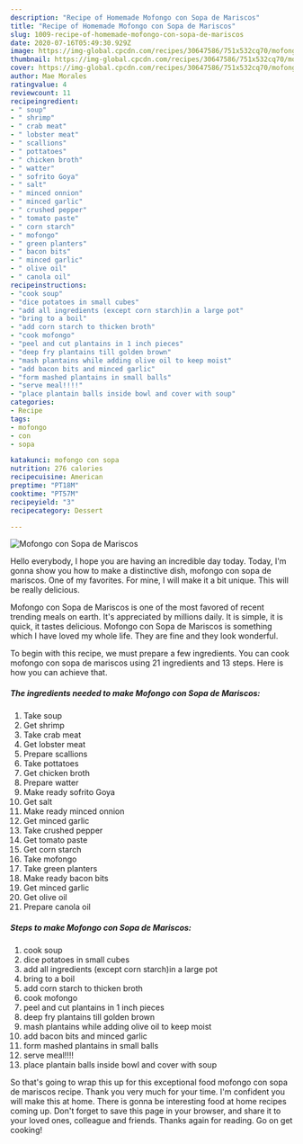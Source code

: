 ```yaml
---
description: "Recipe of Homemade Mofongo con Sopa de Mariscos"
title: "Recipe of Homemade Mofongo con Sopa de Mariscos"
slug: 1009-recipe-of-homemade-mofongo-con-sopa-de-mariscos
date: 2020-07-16T05:49:30.929Z
image: https://img-global.cpcdn.com/recipes/30647586/751x532cq70/mofongo-con-sopa-de-mariscos-recipe-main-photo.jpg
thumbnail: https://img-global.cpcdn.com/recipes/30647586/751x532cq70/mofongo-con-sopa-de-mariscos-recipe-main-photo.jpg
cover: https://img-global.cpcdn.com/recipes/30647586/751x532cq70/mofongo-con-sopa-de-mariscos-recipe-main-photo.jpg
author: Mae Morales
ratingvalue: 4
reviewcount: 11
recipeingredient:
- " soup"
- " shrimp"
- " crab meat"
- " lobster meat"
- " scallions"
- " pottatoes"
- " chicken broth"
- " watter"
- " sofrito Goya"
- " salt"
- " minced onnion"
- " minced garlic"
- " crushed pepper"
- " tomato paste"
- " corn starch"
- " mofongo"
- " green planters"
- " bacon bits"
- " minced garlic"
- " olive oil"
- " canola oil"
recipeinstructions:
- "cook soup"
- "dice potatoes in small cubes"
- "add all ingredients (except corn starch)in a large pot"
- "bring to a boil"
- "add corn starch to thicken broth"
- "cook mofongo"
- "peel and cut plantains in 1 inch pieces"
- "deep fry plantains till golden brown"
- "mash plantains while adding olive oil to keep moist"
- "add bacon bits and minced garlic"
- "form mashed plantains in small balls"
- "serve meal!!!!"
- "place plantain balls inside bowl and cover with soup"
categories:
- Recipe
tags:
- mofongo
- con
- sopa

katakunci: mofongo con sopa 
nutrition: 276 calories
recipecuisine: American
preptime: "PT18M"
cooktime: "PT57M"
recipeyield: "3"
recipecategory: Dessert

---
```



![Mofongo con Sopa de Mariscos](https://img-global.cpcdn.com/recipes/30647586/751x532cq70/mofongo-con-sopa-de-mariscos-recipe-main-photo.jpg)

Hello everybody, I hope you are having an incredible day today. Today, I'm gonna show you how to make a distinctive dish, mofongo con sopa de mariscos. One of my favorites. For mine, I will make it a bit unique. This will be really delicious.

Mofongo con Sopa de Mariscos is one of the most favored of recent trending meals on earth. It's appreciated by millions daily. It is simple, it is quick, it tastes delicious. Mofongo con Sopa de Mariscos is something which I have loved my whole life. They are fine and they look wonderful.




To begin with this recipe, we must prepare a few ingredients. You can cook mofongo con sopa de mariscos using 21 ingredients and 13 steps. Here is how you can achieve that.

<!--inarticleads1-->

##### The ingredients needed to make Mofongo con Sopa de Mariscos:

1. Take  soup
1. Get  shrimp
1. Take  crab meat
1. Get  lobster meat
1. Prepare  scallions
1. Take  pottatoes
1. Get  chicken broth
1. Prepare  watter
1. Make ready  sofrito Goya
1. Get  salt
1. Make ready  minced onnion
1. Get  minced garlic
1. Take  crushed pepper
1. Get  tomato paste
1. Get  corn starch
1. Take  mofongo
1. Take  green planters
1. Make ready  bacon bits
1. Get  minced garlic
1. Get  olive oil
1. Prepare  canola oil




<!--inarticleads2-->

##### Steps to make Mofongo con Sopa de Mariscos:

1. cook soup
1. dice potatoes in small cubes
1. add all ingredients (except corn starch)in a large pot
1. bring to a boil
1. add corn starch to thicken broth
1. cook mofongo
1. peel and cut plantains in 1 inch pieces
1. deep fry plantains till golden brown
1. mash plantains while adding olive oil to keep moist
1. add bacon bits and minced garlic
1. form mashed plantains in small balls
1. serve meal!!!!
1. place plantain balls inside bowl and cover with soup




So that's going to wrap this up for this exceptional food mofongo con sopa de mariscos recipe. Thank you very much for your time. I'm confident you will make this at home. There is gonna be interesting food at home recipes coming up. Don't forget to save this page in your browser, and share it to your loved ones, colleague and friends. Thanks again for reading. Go on get cooking!
